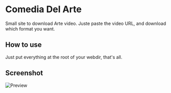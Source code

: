 # Comedia Del Arte

Small site to download Arte video. Juste paste the video URL, and download which format you want.

## How to use

Just put everything at the root of your webdir, that's all.

## Screenshot

![Preview](https://push.konosprod.fr/wgyv)
